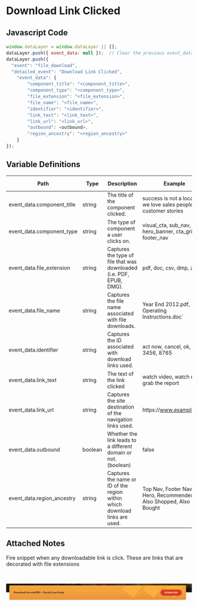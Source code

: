 # Download Link Clicked

### 

## Javascript Code
```js
window.dataLayer = window.dataLayer || [];
dataLayer.push({ event_data: null });  // Clear the previous event_data object.
dataLayer.push({
  "event": "file_download",
  "detailed_event": "Download Link Clicked",
    "event_data": {
        "component_title": "<component_title>",
        "component_type": "<component_type>",
        "file_extension": "<file_extension>",
        "file_name": "<file_name>",
        "identifier": "<identifier>",
        "link_text": "<link_text>",
        "link_url": "<link_url>",
        "outbound": <outbound>,
        "region_ancestry": "<region_ancestry>"
    }
});
```

## Variable Definitions

|Path|Type|Description|Example|Pattern|Min Length|Max Length|Minimum|Maximum|Multiple Of|
| --- | --- | --- | --- | --- | --- | --- | --- | --- | --- |
|event_data.component_title|string|The title of the component clicked.|success is not a location, we love sales people, customer stories|||||||
|event_data.component_type|string|The type of component a user clicks on.|visual\_cta, sub\_nav, hero\_banner, cta\_grid, footer\_nav|||||||
|event_data.file_extension|string|Captures the type of file that was downloaded \(i.e. PDF, EPUB, DMG\).|pdf, doc, csv, dmp, zip|||||||
|event_data.file_name|string|Captures the file name associated with file downloads.|Year End 2012.pdf, Operating Instructions.doc`|||||||
|event_data.identifier|string|Captures the ID associated with download links used.|act now, cancel, ok, 3456, 8765|||||||
|event_data.link_text|string|The text of the link clicked|watch video, watch now, grab the report|||||||
|event_data.link_url|string|Captures the site destination of the navigation links used.|https:\/\/www.example.com|||||||
|event_data.outbound|boolean|Whether the link leads to a different domain or not. \(boolean\)|false|||||||
|event_data.region_ancestry|string|Captures the name or ID of the region within which download links are used.|Top Nav, Footer Nav, Hero, Recommended, Also Shopped, Also Bought|||||||

## Attached Notes

<p>Fire snippet when any downloadable link is click. These are links that are decorated with file extensions</p>
<p>&nbsp;</p>
<p><img src="https://github.com/searchdiscovery/Apollo-Documentation-Xactly-Corp/blob/main/Images/download.png?raw=true" alt="" /></p>
